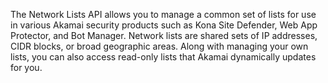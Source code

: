 The Network Lists API allows you to manage a common set of lists for use in various Akamai security products such as 
Kona Site Defender, Web App Protector, and Bot Manager.
 Network lists are shared sets of IP addresses, CIDR blocks, or broad geographic areas. Along with managing your 
 own lists, you can also access read-only lists that Akamai dynamically updates for you.